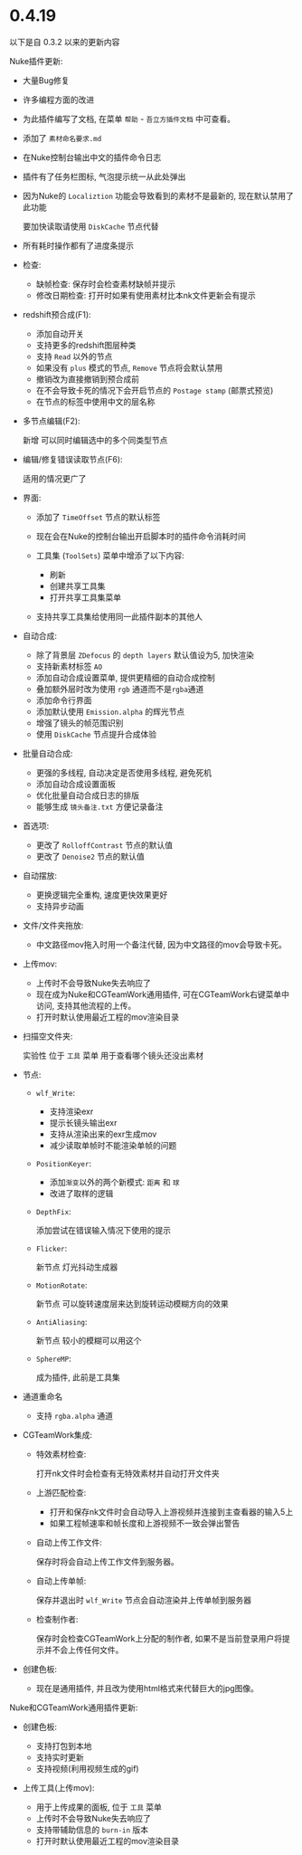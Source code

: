 # 0.4.19

以下是自 0.3.2 以来的更新内容

Nuke插件更新:

* 大量Bug修复

* 许多编程方面的改进

* 为此插件编写了文档, 在菜单 ``帮助`` - ``吾立方插件文档`` 中可查看。

* 添加了 ``素材命名要求.md``

* 在Nuke控制台输出中文的插件命令日志

* 插件有了任务栏图标, 气泡提示统一从此处弹出

* 因为Nuke的 ``Localiztion`` 功能会导致看到的素材不是最新的, 现在默认禁用了此功能

  要加快读取请使用 ``DiskCache`` 节点代替

* 所有耗时操作都有了进度条提示

* 检查:

  * 缺帧检查: 保存时会检查素材缺帧并提示
  * 修改日期检查: 打开时如果有使用素材比本nk文件更新会有提示

* redshift预合成(F1):

  * 添加自动开关
  * 支持更多的redshift图层种类
  * 支持 ``Read`` 以外的节点
  * 如果没有 ``plus`` 模式的节点, ``Remove`` 节点将会默认禁用
  * 撤销改为直接撤销到预合成前
  * 在不会导致卡死的情况下会开启节点的 ``Postage stamp`` (邮票式预览)
  * 在节点的标签中使用中文的层名称

* 多节点编辑(F2):

  新增 可以同时编辑选中的多个同类型节点

* 编辑/修复错误读取节点(F6):

  适用的情况更广了

* 界面:

  * 添加了 ``TimeOffset`` 节点的默认标签
  * 现在会在Nuke的控制台输出开启脚本时的插件命令消耗时间
  * 工具集 (``ToolSets``) 菜单中增添了以下内容:

    * 刷新
    * 创建共享工具集
    * 打开共享工具集菜单
  * 支持共享工具集给使用同一此插件副本的其他人

* 自动合成:

  * 除了背景层 ``ZDefocus`` 的 ``depth layers`` 默认值设为5, 加快渲染
  * 支持新素材标签 ``AO``
  * 添加自动合成设置菜单, 提供更精细的自动合成控制
  * 叠加额外层时改为使用 ``rgb`` 通道而不是``rgba``通道
  * 添加命令行界面
  * 添加默认使用 ``Emission.alpha`` 的辉光节点
  * 增强了镜头的帧范围识别
  * 使用 ``DiskCache`` 节点提升合成体验

* 批量自动合成:

  * 更强的多线程, 自动决定是否使用多线程, 避免死机
  * 添加自动合成设置面板
  * 优化批量自动合成日志的排版
  * 能够生成 ``镜头备注.txt`` 方便记录备注

* 首选项:

  * 更改了 ``RolloffContrast`` 节点的默认值
  * 更改了 ``Denoise2`` 节点的默认值

* 自动摆放:

  * 更换逻辑完全重构, 速度更快效果更好
  * 支持异步动画

* 文件/文件夹拖放:

  * 中文路径mov拖入时用一个备注代替, 因为中文路径的mov会导致卡死。

* 上传mov:

  * 上传时不会导致Nuke失去响应了
  * 现在成为Nuke和CGTeamWork通用插件, 可在CGTeamWork右键菜单中访问, 支持其他流程的上传。
  * 打开时默认使用最近工程的mov渲染目录

* 扫描空文件夹:

  实验性 位于 ``工具`` 菜单 用于查看哪个镜头还没出素材

* 节点:

  * ``wlf_Write``:

    * 支持渲染exr
    * 提示长镜头输出exr
    * 支持从渲染出来的exr生成mov
    * 减少读取单帧时不能渲染单帧的问题

  * ``PositionKeyer``:

    * 添加``渐变``以外的两个新模式: ``距离`` 和 ``球``
    * 改进了取样的逻辑

  * ``DepthFix``:

    添加尝试在错误输入情况下使用的提示

  * ``Flicker``:

    新节点 灯光抖动生成器

  * ``MotionRotate``:

    新节点 可以旋转速度层来达到旋转运动模糊方向的效果

  * ``AntiAliasing``:

    新节点 较小的模糊可以用这个

  * ``SphereMP``:

    成为插件, 此前是工具集

* 通道重命名

  * 支持 ``rgba.alpha`` 通道

* CGTeamWork集成:

  * 特效素材检查:

    打开nk文件时会检查有无特效素材并自动打开文件夹

  * 上游匹配检查:

    * 打开和保存nk文件时会自动导入上游视频并连接到主查看器的输入5上
    * 如果工程帧速率和帧长度和上游视频不一致会弹出警告

  * 自动上传工作文件:

    保存时将会自动上传工作文件到服务器。

  * 自动上传单帧:

    保存并退出时 ``wlf_Write`` 节点会自动渲染并上传单帧到服务器

  * 检查制作者:

    保存时会检查CGTeamWork上分配的制作者, 如果不是当前登录用户将提示并不会上传任何文件。

* 创建色板:

  * 现在是通用插件, 并且改为使用html格式来代替巨大的jpg图像。

Nuke和CGTeamWork通用插件更新:

* 创建色板:

  * 支持打包到本地
  * 支持实时更新
  * 支持视频(利用视频生成的gif)

* 上传工具(上传mov):

  * 用于上传成果的面板, 位于 ``工具`` 菜单
  * 上传时不会导致Nuke失去响应了
  * 支持带辅助信息的 ``burn-in`` 版本
  * 打开时默认使用最近工程的mov渲染目录